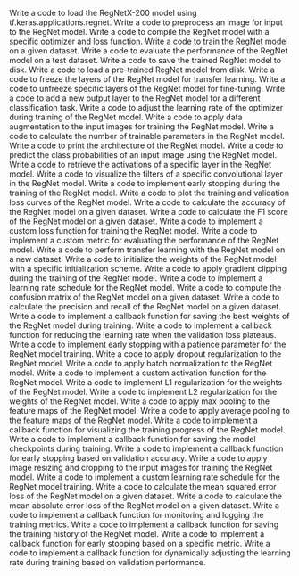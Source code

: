 Write a code to load the RegNetX-200 model using tf.keras.applications.regnet.
Write a code to preprocess an image for input to the RegNet model.
Write a code to compile the RegNet model with a specific optimizer and loss function.
Write a code to train the RegNet model on a given dataset.
Write a code to evaluate the performance of the RegNet model on a test dataset.
Write a code to save the trained RegNet model to disk.
Write a code to load a pre-trained RegNet model from disk.
Write a code to freeze the layers of the RegNet model for transfer learning.
Write a code to unfreeze specific layers of the RegNet model for fine-tuning.
Write a code to add a new output layer to the RegNet model for a different classification task.
Write a code to adjust the learning rate of the optimizer during training of the RegNet model.
Write a code to apply data augmentation to the input images for training the RegNet model.
Write a code to calculate the number of trainable parameters in the RegNet model.
Write a code to print the architecture of the RegNet model.
Write a code to predict the class probabilities of an input image using the RegNet model.
Write a code to retrieve the activations of a specific layer in the RegNet model.
Write a code to visualize the filters of a specific convolutional layer in the RegNet model.
Write a code to implement early stopping during the training of the RegNet model.
Write a code to plot the training and validation loss curves of the RegNet model.
Write a code to calculate the accuracy of the RegNet model on a given dataset.
Write a code to calculate the F1 score of the RegNet model on a given dataset.
Write a code to implement a custom loss function for training the RegNet model.
Write a code to implement a custom metric for evaluating the performance of the RegNet model.
Write a code to perform transfer learning with the RegNet model on a new dataset.
Write a code to initialize the weights of the RegNet model with a specific initialization scheme.
Write a code to apply gradient clipping during the training of the RegNet model.
Write a code to implement a learning rate schedule for the RegNet model.
Write a code to compute the confusion matrix of the RegNet model on a given dataset.
Write a code to calculate the precision and recall of the RegNet model on a given dataset.
Write a code to implement a callback function for saving the best weights of the RegNet model during training.
Write a code to implement a callback function for reducing the learning rate when the validation loss plateaus.
Write a code to implement early stopping with a patience parameter for the RegNet model training.
Write a code to apply dropout regularization to the RegNet model.
Write a code to apply batch normalization to the RegNet model.
Write a code to implement a custom activation function for the RegNet model.
Write a code to implement L1 regularization for the weights of the RegNet model.
Write a code to implement L2 regularization for the weights of the RegNet model.
Write a code to apply max pooling to the feature maps of the RegNet model.
Write a code to apply average pooling to the feature maps of the RegNet model.
Write a code to implement a callback function for visualizing the training progress of the RegNet model.
Write a code to implement a callback function for saving the model checkpoints during training.
Write a code to implement a callback function for early stopping based on validation accuracy.
Write a code to apply image resizing and cropping to the input images for training the RegNet model.
Write a code to implement a custom learning rate schedule for the RegNet model training.
Write a code to calculate the mean squared error loss of the RegNet model on a given dataset.
Write a code to calculate the mean absolute error loss of the RegNet model on a given dataset.
Write a code to implement a callback function for monitoring and logging the training metrics.
Write a code to implement a callback function for saving the training history of the RegNet model.
Write a code to implement a callback function for early stopping based on a specific metric.
Write a code to implement a callback function for dynamically adjusting the learning rate during training based on validation performance.